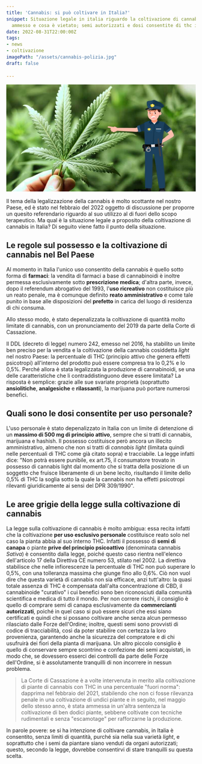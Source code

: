 ```yaml
---
title: 'Cannabis: si può coltivare in Italia?'
snippet: Situazione legale in italia riguardo la coltivazione di cannabis; cosa è
  ammesso e cosa è vietato; semi autorizzati e dosi consentite di thc in italia.
date: 2022-08-31T22:00:00Z
tags:
- news
- coltivazione
imagePath: "/assets/cannabis-polizia.jpg"
draft: false

---
```

![](/assets/cannabis-polizia.jpg)

Il tema della legalizzazione della cannabis è molto scottante nel nostro Paese, ed è stato nel febbraio del 2022 oggetto di discussione per proporre un quesito referendario riguardo al suo utilizzo al di fuori dello scopo terapeutico.
Ma qual è la situazione legale a proposito della coltivazione di cannabis in Italia? Di seguito viene fatto il punto della situazione.

## Le regole sul possesso e la coltivazione di cannabis nel Bel Paese

Al momento in Italia l'unico uso consentito della cannabis è quello sotto forma di **farmaci**: la vendita di farmaci a base di cannabinoidi è inoltre permessa esclusivamente sotto **prescrizione medica**; d'altra parte, invece, dopo il referendum abrogativo del 1993, l'**uso ricreativo** non costituisce più un reato penale, ma è comunque definito **reato amministrativo** e come tale punito in base alle disposizioni del **prefetto** in carica del luogo di residenza di chi consuma.

Allo stesso modo, è stato depenalizzata la coltivazione di quantità molto limitate di cannabis, con un pronunciamento del 2019 da parte della Corte di Cassazione.

Il DDL (decreto di legge) numero 242, emesso nel 2016, ha stabilito un limite ben preciso per la vendita e la coltivazione della cannabis cosiddetta _light_ nel nostro Paese: la percentuale di THC (principio attivo che genera effetti psicotropi) all'interno del prodotto può essere compresa tra lo 0,2% e lo 0,5%.
Perché allora è stata legalizzata la produzione di cannabinoidi, se una delle caratteristiche che li contraddistinguono deve essere limitata? La risposta è semplice: grazie alle sue svariate proprietà (soprattutto **ansiolitiche**, **analgesiche** e **rilassanti**), la marijuana può portare numerosi benefici.

## Quali sono le dosi consentite per uso personale?

L'uso personale è stato depenalizzato in Italia con un limite di detenzione di un **massimo di 500 mg di principio attivo**, sempre che si tratti di cannabis, marijuana e hashish. Il possesso costituisce però ancora un illecito amministrativo, almeno che non si tratti di _cannabis light_ (limitata quindi nelle percentuali di THC come già citato sopra) e tracciabile. La legge infatti dice: "Non potrà essere punibile, ex art.75, il consumatore trovato in possesso di cannabis light dal momento che si tratta della posizione di un soggetto che fruisce liberamente di un bene lecito, risultando il limite dello 0,5% di THC la soglia sotto la quale la cannabis non ha effetti psicotropi rilevanti giuridicamente ai sensi del DPR 309/1990".

## Le aree grigie della legge sulla coltivazione di cannabis

La legge sulla coltivazione di cannabis è molto ambigua: essa recita infatti che la coltivazione **per uso esclusivo personale** costituisce reato solo nel caso la pianta abbia al suo interno THC. Infatti il possesso di **semi di canapa** o piante **prive del principio psicoattivo** (denominata cannabis _Sativa_) è consentito dalla legge, poiché questo caso rientra nell'elenco dell'articolo 17 della Direttiva CE numero 53, stilato nel 2002. La direttiva stabilisce che nelle infiorescenze la percentuale di THC non può superare lo 0,5%, con una tolleranza massima che giunge fino allo 0,6%.
Ciò non vuol dire che questa varietà di cannabis non sia efficace, anzi tutt'altro: la quasi totale assenza di THC è compensata dall'alta concentrazione di CBD, il cannabinoide "curativo" i cui benefici sono ben riconosciuti dalla comunità scientifica e medica di tutto il mondo.
Per non correre rischi, il consiglio è quello di comprare semi di canapa esclusivamente da **commercianti autorizzati**, poiché in quel caso si può essere sicuri che essi siano certificati e quindi che si possano coltivare anche senza alcun permesso rilasciato dalle Forze dell'Ordine; inoltre, questi semi sono provvisti di codice di tracciabilità, così da poter stabilire con certezza la loro provenienza, garantendo anche la sicurezza del compratore e di chi usufruirà dei fiori della pianta di marijuana. Un altro piccolo consiglio è quello di conservare sempre scontrino e confezione dei semi acquistati, in modo che, se dovessero esserci dei controlli da parte delle Forze dell'Ordine, si è assolutamente tranquilli di non incorrere in nessun problema.

> La Corte di Cassazione è a volte intervenuta in merito alla coltivazione di piante di cannabis con THC in una percentuale "fuori norma": dapprima nel febbraio del 2021, stabilendo che non ci fosse rilevanza penale in una coltivazione di undici piante e in seguito, nel maggio dello stesso anno, è stata ammessa in un'altra sentenza la coltivazione di ben dodici piante, sebbene coltivate con tecniche rudimentali e senza "escamotage" per rafforzarne la produzione.

In parole povere: se si ha intenzione di coltivare cannabis, in Italia è consentito, senza limiti di quantità, purché sia nella sua varietà _light_, e soprattutto che i semi da piantare siano venduti da organi autorizzati; questo, secondo la legge, dovrebbe consentirvi di stare tranquilli su questa scelta.